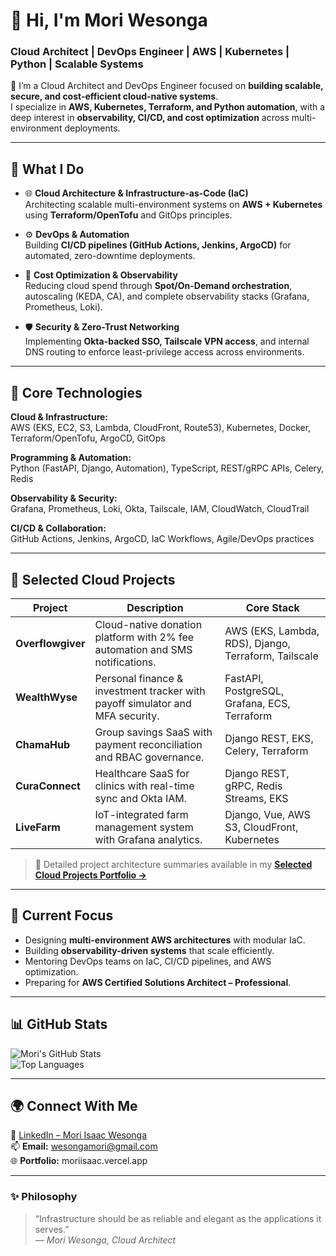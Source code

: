 # 👋 Hi, I'm Mori Wesonga  
### Cloud Architect | DevOps Engineer | AWS | Kubernetes | Python | Scalable Systems  

🚀 I’m a Cloud Architect and DevOps Engineer focused on **building scalable, secure, and cost-efficient cloud-native systems**.  
I specialize in **AWS, Kubernetes, Terraform, and Python automation**, with a deep interest in **observability, CI/CD, and cost optimization** across multi-environment deployments.

---

## 🧩 What I Do

- 🌐 **Cloud Architecture & Infrastructure-as-Code (IaC)**  
  Architecting scalable multi-environment systems on **AWS + Kubernetes** using **Terraform/OpenTofu** and GitOps principles.

- ⚙️ **DevOps & Automation**  
  Building **CI/CD pipelines (GitHub Actions, Jenkins, ArgoCD)** for automated, zero-downtime deployments.

- 🧮 **Cost Optimization & Observability**  
  Reducing cloud spend through **Spot/On-Demand orchestration**, autoscaling (KEDA, CA), and complete observability stacks (Grafana, Prometheus, Loki).

- 🛡️ **Security & Zero-Trust Networking**  
  Implementing **Okta-backed SSO, Tailscale VPN access**, and internal DNS routing to enforce least-privilege access across environments.

---

## 🧱 Core Technologies

**Cloud & Infrastructure:**  
AWS (EKS, EC2, S3, Lambda, CloudFront, Route53), Kubernetes, Docker, Terraform/OpenTofu, ArgoCD, GitOps  

**Programming & Automation:**  
Python (FastAPI, Django, Automation), TypeScript, REST/gRPC APIs, Celery, Redis  

**Observability & Security:**  
Grafana, Prometheus, Loki, Okta, Tailscale, IAM, CloudWatch, CloudTrail  

**CI/CD & Collaboration:**  
GitHub Actions, Jenkins, ArgoCD, IaC Workflows, Agile/DevOps practices  

---

## 💼 Selected Cloud Projects

| Project | Description | Core Stack |
|----------|--------------|------------|
| **Overflowgiver** | Cloud-native donation platform with 2% fee automation and SMS notifications. | AWS (EKS, Lambda, RDS), Django, Terraform, Tailscale |
| **WealthWyse** | Personal finance & investment tracker with payoff simulator and MFA security. | FastAPI, PostgreSQL, Grafana, ECS, Terraform |
| **ChamaHub** | Group savings SaaS with payment reconciliation and RBAC governance. | Django REST, EKS, Celery, Terraform |
| **CuraConnect** | Healthcare SaaS for clinics with real-time sync and Okta IAM. | Django REST, gRPC, Redis Streams, EKS |
| **LiveFarm** | IoT-integrated farm management system with Grafana analytics. | Django, Vue, AWS S3, CloudFront, Kubernetes |

> 🧾 Detailed project architecture summaries available in my [**Selected Cloud Projects Portfolio →**](#)

---

## 🧭 Current Focus

- Designing **multi-environment AWS architectures** with modular IaC.  
- Building **observability-driven systems** that scale efficiently.  
- Mentoring DevOps teams on IaC, CI/CD pipelines, and AWS optimization.  
- Preparing for **AWS Certified Solutions Architect – Professional**.

---

## 📊 GitHub Stats

![Mori's GitHub Stats](https://github-readme-stats.vercel.app/api?username=moriisaac&show_icons=true&theme=github_dark&hide_border=true)  
![Top Languages](https://github-readme-stats.vercel.app/api/top-langs/?username=moriisaac&layout=compact&theme=github_dark&hide_border=true)

---

## 🌍 Connect With Me

💼 [LinkedIn – Mori Isaac Wesonga](https://linkedin.com/in/mori-isaac-wesonga)  
📫 **Email:** wesongamori@gmail.com  
🌐 **Portfolio:** moriisaac.vercel.app  

---

### ✨ Philosophy

> “Infrastructure should be as reliable and elegant as the applications it serves.”  
> — *Mori Wesonga, Cloud Architect*


